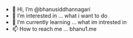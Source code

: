 - 👋 Hi, I’m @bhanusiddhannagari
- 👀 I’m interested in ... what i want to do
- 🌱 I’m currently learning ... what im intrested in
- 📫 How to reach me ... bhanu1.me

<!---
bhanusiddhannagari/bhanusiddhannagari is a ✨ special ✨ repository because its `README.md` (this file) appears on your GitHub profile.
You can click the Preview link to take a look at your changes.
--->
